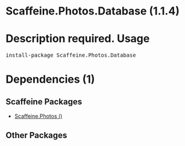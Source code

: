 ﻿Scaffeine.Photos.Database (1.1.4)
======
Description required.
Usage
======
<pre>install-package Scaffeine.Photos.Database</pre>
Dependencies (1)
=====

Scaffeine Packages
------
* [Scaffeine.Photos ()](https://github.com/wcpro/Scaffeine/tree/master/src/Scaffeine.Photos)

Other Packages
------
